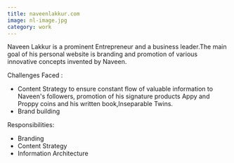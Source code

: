 ```yaml
---
title: naveenlakkur.com 
image: nl-image.jpg
category: work
---
```


Naveen Lakkur is a prominent Entrepreneur and a business leader.The main goal of his personal website is branding and promotion of various innovative concepts invented by Naveen.


Challenges Faced :

- Content Strategy to ensure constant flow of valuable information to Naveen's followers, promotion of his signature products Appy and Proppy coins and his written book,Inseparable Twins.
- Brand building 

Responsibilities:

- Branding
- Content Strategy
- Information Architecture
